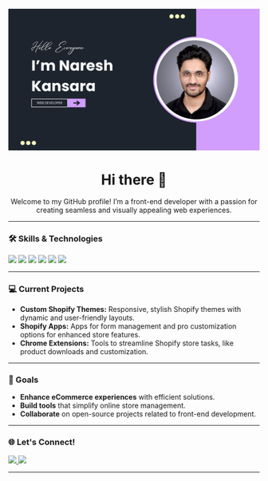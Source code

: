 <p align="center">
  <img src="https://github.com/nareshkansara/nareshkansara/blob/main/github%20banner.png" alt="Welcome Banner" width="800"/>
</p>

<h1 align="center">Hi there 👋</h1>

<p align="center">
  Welcome to my GitHub profile! I’m a front-end developer with a passion for creating seamless and visually appealing web experiences.
</p>

---

### 🛠 Skills & Technologies
<p>
  <img src="https://img.shields.io/badge/Code-JavaScript-informational?style=flat&logo=javascript&color=yellow"/>
  <img src="https://img.shields.io/badge/Code-Liquid-informational?style=flat&logo=shopify&color=green"/>
  <img src="https://img.shields.io/badge/Framework-ReactJS-informational?style=flat&logo=react&color=blue"/>
  <img src="https://img.shields.io/badge/Framework-Tailwind%20CSS-informational?style=flat&logo=tailwind-css&color=cyan"/>
  <img src="https://img.shields.io/badge/Tools-Shopify-informational?style=flat&logo=shopify&color=green"/>
  <img src="https://img.shields.io/badge/Tools-Figma-informational?style=flat&logo=figma&color=red"/>
</p>

---

### 💻 Current Projects
- **Custom Shopify Themes:** Responsive, stylish Shopify themes with dynamic and user-friendly layouts.
- **Shopify Apps:** Apps for form management and pro customization options for enhanced store features.
- **Chrome Extensions:** Tools to streamline Shopify store tasks, like product downloads and customization.

---

### 🎯 Goals
- **Enhance eCommerce experiences** with efficient solutions.
- **Build tools** that simplify online store management.
- **Collaborate** on open-source projects related to front-end development.

---

### 🌐 Let's Connect!
<p>
  <a href="https://www.linkedin.com/in/naresh-kansara-a273b0200/" target="_blank">
    <img src="https://img.shields.io/badge/LinkedIn-Connect-blue?style=flat&logo=linkedin"/>
  </a>
  <a href="mailto:nareshh.dev@gmail.com" target="_blank">
    <img src="https://img.shields.io/badge/Email-Contact-red?style=flat&logo=gmail"/>
  </a>
</p>

---
